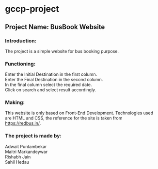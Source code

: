 # gccp-project

## Project Name: BusBook Website </br>

### Introduction: 
The project is a simple website for bus booking purpose. </br>

### Functioning: 
Enter the Initial Destination in the first column. </br>
Enter the Final Destination in the second column. </br>
In the final column select the required date. </br>
Click on search and select result accordingly. </br>

### Making:
This website is only based on Front-End Development. Technologies used are HTML and CSS, the reference for the site is taken from https://redbus.in/. </br>

### The project is made by:
Adwait Puntambekar </br>
Maitri Markandeywar </br>
Rishabh Jain </br>
Sahil Hedau </br>
